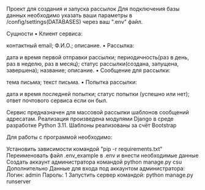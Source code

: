 Проект для создания и запуска рассылок
Для подключения базы данных необходимо указать ваши параметры в /config/settings(DATABASES) через ваш ".env" файл.

Сущности
•	Клиент сервиса:

контактный email;
Ф.И.О.;
описание.
•	Рассылка:

дата и время первой отправки рассылки;
периодичность(раз в день, раз в неделю, раз в месяц);
статус рассылки(создана, запущена, завершена);
название;
описание.
•	Сообщение для рассылки:

тема письма;
текст письма.
•	Попытка рассылки:

дата и время последней попытки;
статус попытки (успешно или нет);
ответ почтового сервиса если он был.

Сервис предназначен для массовой рассылки шаблонов сообщений адресатам. 
Реализация произведена модулями Django в среде разработке Python 3.11.
Шаблоны реализованы за счёт Bootstrap

Для работы с программой необходимо:

Установить зависимости командой "pip -r requirements.txt"
Переименовать файл .env_example в .env и внести необходимые данные
Создать аккаунт администратора командой python manage.py csu
Дополнительно
Данные для входа под аккаунтом администратора:
Логин: admin
Пароль: 1
Запустить сервер командой: python manage.py runserver
